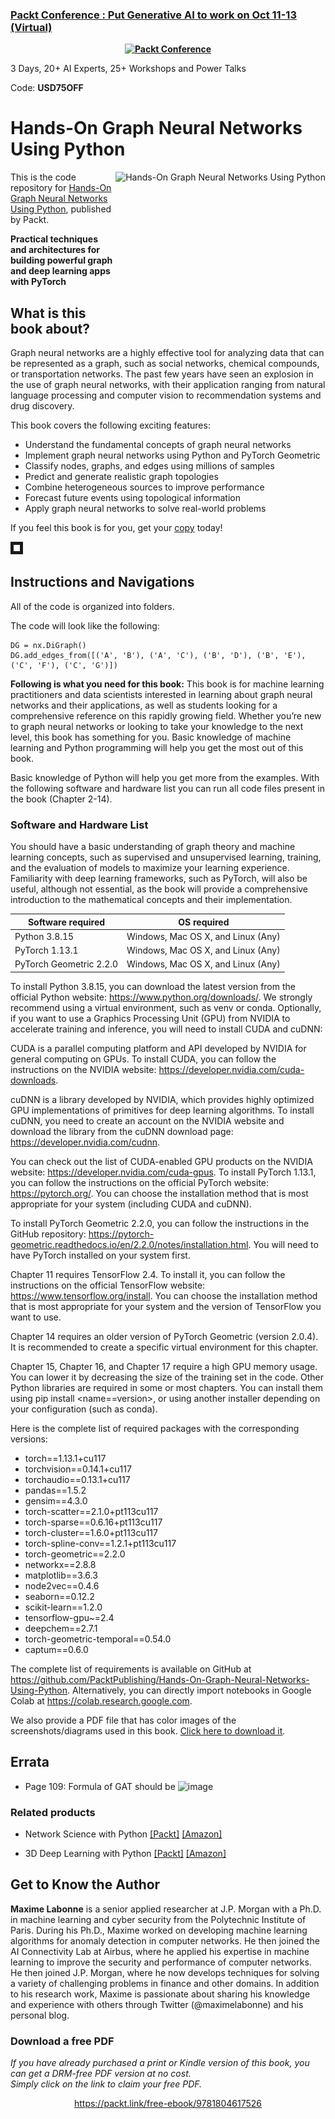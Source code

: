 
### [Packt Conference : Put Generative AI to work on Oct 11-13 (Virtual)](https://packt.link/JGIEY)

<b><p align='center'>[![Packt Conference](https://hub.packtpub.com/wp-content/uploads/2023/08/put-generative-ai-to-work-packt.png)](https://packt.link/JGIEY)</p></b> 
3 Days, 20+ AI Experts, 25+ Workshops and Power Talks 

Code: <b>USD75OFF</b>

# Hands-On Graph Neural Networks Using Python

<a href="https://www.packtpub.com/product/hands-on-graph-neural-networks-using-python/9781804617526?utm_source=github&utm_medium=repository&utm_campaign=9781804617526"><img src="https://static.packt-cdn.com/products/9781804617526/cover/smaller" alt="Hands-On Graph Neural Networks Using Python" height="256px" align="right"></a>

This is the code repository for [Hands-On Graph Neural Networks Using Python](https://www.packtpub.com/product/hands-on-graph-neural-networks-using-python/9781804617526?utm_source=github&utm_medium=repository&utm_campaign=9781804617526), published by Packt.

**Practical techniques and architectures for building powerful graph and deep learning apps with PyTorch**

## What is this book about?
Graph neural networks are a highly effective tool for analyzing data that can be represented as a graph, such as social networks, chemical compounds, or transportation networks. The past few years have seen an explosion in the use of graph neural networks, with their application ranging from natural language processing and computer vision to recommendation systems and drug discovery.

This book covers the following exciting features: 
* Understand the fundamental concepts of graph neural networks
* Implement graph neural networks using Python and PyTorch Geometric
* Classify nodes, graphs, and edges using millions of samples
* Predict and generate realistic graph topologies
* Combine heterogeneous sources to improve performance
* Forecast future events using topological information
* Apply graph neural networks to solve real-world problems

If you feel this book is for you, get your [copy](https://www.amazon.com/dp/1804617520) today!

<a href="https://www.packtpub.com/?utm_source=github&utm_medium=banner&utm_campaign=GitHubBanner"><img src="https://raw.githubusercontent.com/PacktPublishing/GitHub/master/GitHub.png" 
alt="https://www.packtpub.com/" border="5" /></a>


## Instructions and Navigations
All of the code is organized into folders.

The code will look like the following:
```
DG = nx.DiGraph()
DG.add_edges_from([('A', 'B'), ('A', 'C'), ('B', 'D'), ('B', 'E'), ('C', 'F'), ('C', 'G')])
```


**Following is what you need for this book:**
This book is for machine learning practitioners and data scientists interested in learning about graph neural networks and their applications, as well as students looking for a comprehensive reference on this rapidly growing field. Whether you’re new to graph neural networks or looking to take your knowledge to the next level, this book has something for you. Basic knowledge of machine learning and Python programming will help you get the most out of this book.	 

Basic knowledge of Python will help you get more from the examples.	
With the following software and hardware list you can run all code files present in the book (Chapter 2-14).

### Software and Hardware List

You should have a basic understanding of graph theory and machine learning concepts, such as
supervised and unsupervised learning, training, and the evaluation of models to maximize your
learning experience. Familiarity with deep learning frameworks, such as PyTorch, will also be useful,
although not essential, as the book will provide a comprehensive introduction to the mathematical
concepts and their implementation.

| Software required                      | OS required                        |
| ------------------------------------   | -----------------------------------|
| Python 3.8.15                          | Windows, Mac OS X, and Linux (Any) |                                                            
| PyTorch 1.13.1                         | Windows, Mac OS X, and Linux (Any) |
| PyTorch Geometric 2.2.0                | Windows, Mac OS X, and Linux (Any) |

To install Python 3.8.15, you can download the latest version from the official Python website: https://www.python.org/downloads/. We strongly recommend using a virtual environment, such as venv or conda. Optionally, if you want to use a Graphics Processing Unit (GPU) from NVIDIA to accelerate training and inference, you will need to install CUDA and cuDNN:

CUDA is a parallel computing platform and API developed by NVIDIA for general computing on GPUs. To install CUDA, you can follow the instructions on the NVIDIA website: https://developer.nvidia.com/cuda-downloads. 

cuDNN is a library developed by NVIDIA, which provides highly optimized GPU implementations of primitives for deep learning algorithms. To install cuDNN, you need to create an account on the NVIDIA website and download the library from the cuDNN download page: https://developer.nvidia.com/cudnn. 

You can check out the list of CUDA-enabled GPU products on the NVIDIA website: https://developer.nvidia.com/cuda-gpus. To install PyTorch 1.13.1, you can follow the instructions on the official PyTorch website: https://pytorch.org/. You can choose the installation method that is most appropriate for your system (including CUDA and cuDNN).

To install PyTorch Geometric 2.2.0, you can follow the instructions in the GitHub repository: https://pytorch-geometric.readthedocs.io/en/2.2.0/notes/installation.html.
You will need to have PyTorch installed on your system first.

Chapter 11 requires TensorFlow 2.4. To install it, you can follow the instructions on the official TensorFlow website: https://www.tensorflow.org/install. You can choose the installation method that is most appropriate for your system and the version of TensorFlow you want to use.

Chapter 14 requires an older version of PyTorch Geometric (version 2.0.4). It is recommended to create a specific virtual environment for this chapter.

Chapter 15, Chapter 16, and Chapter 17 require a high GPU memory usage. You can lower it by decreasing the size of the training set in the code.
Other Python libraries are required in some or most chapters. You can install them using pip install <name==version>, or using another installer depending on your configuration (such as conda).

Here is the complete list of required packages with the corresponding versions:
* torch==1.13.1+cu117
* torchvision==0.14.1+cu117
* torchaudio==0.13.1+cu117
* pandas==1.5.2
* gensim==4.3.0
* torch-scatter==2.1.0+pt113cu117
* torch-sparse==0.6.16+pt113cu117
* torch-cluster==1.6.0+pt113cu117
* torch-spline-conv==1.2.1+pt113cu117
* torch-geometric==2.2.0
* networkx==2.8.8
* matplotlib==3.6.3
* node2vec==0.4.6
* seaborn==0.12.2
* scikit-learn==1.2.0
* tensorflow-gpu~=2.4
* deepchem==2.7.1
* torch-geometric-temporal==0.54.0
* captum==0.6.0

The complete list of requirements is available on GitHub at https://github.com/PacktPublishing/Hands-On-Graph-Neural-Networks-Using-Python. 
Alternatively, you can directly import notebooks in Google Colab at https://colab.research.google.com.

We also provide a PDF file that has color images of the screenshots/diagrams used in this book. [Click here to download it](https://packt.link/gaFU6).

## Errata

* Page 109: Formula of GAT should be
 ![image](https://github.com/PacktPublishing/Hands-On-Graph-Neural-Networks-Using-Python/assets/108388790/8d00dd02-8296-4a85-9f3a-c1b91a386f4b)


### Related products <Other books you may enjoy>
* Network Science with Python [[Packt]](https://www.packtpub.com/product/network-science-with-python/9781801073691) [[Amazon]](https://www.amazon.com/dp/B0BJKP7R4P)

* 3D Deep Learning with Python [[Packt]](https://www.packtpub.com/product/3d-deep-learning-with-python/9781803247823) [[Amazon]](https://www.amazon.com/dp/B0BJVQG1VS)

## Get to Know the Author
**Maxime Labonne**
is a senior applied researcher at J.P. Morgan with a Ph.D. in machine learning
and cyber security from the Polytechnic Institute of Paris. During his Ph.D., Maxime worked on
developing machine learning algorithms for anomaly detection in computer networks. He then joined
the AI Connectivity Lab at Airbus, where he applied his expertise in machine learning to improve the
security and performance of computer networks. He then joined J.P. Morgan, where he now develops
techniques for solving a variety of challenging problems in finance and other domains. In addition
to his research work, Maxime is passionate about sharing his knowledge and experience with others
through Twitter (@maximelabonne) and his personal blog.

### Download a free PDF

 <i>If you have already purchased a print or Kindle version of this book, you can get a DRM-free PDF version at no cost.<br>Simply click on the link to claim your free PDF.</i>
<p align="center"> <a href="https://packt.link/free-ebook/9781804617526">https://packt.link/free-ebook/9781804617526 </a> </p>
